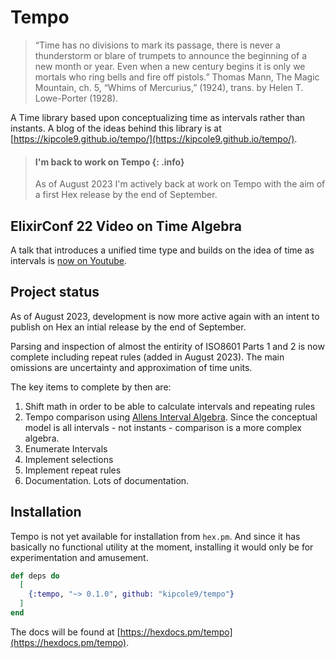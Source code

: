 # Tempo

> “Time has no divisions to mark its passage, there is never a thunderstorm or blare of trumpets to announce the beginning of a new month or year. Even when a new century begins it is only we mortals who ring bells and fire off pistols.” Thomas Mann, The Magic Mountain, ch. 5, “Whims of Mercurius,” (1924), trans. by Helen T. Lowe-Porter (1928).

A Time library based upon conceptualizing time as intervals rather than instants.  A blog of the ideas behind this library is at [https://kipcole9.github.io/tempo/](https://kipcole9.github.io/tempo/).

> #### I'm back to work on Tempo {: .info}
>
> As of August 2023 I'm actively back at work on Tempo with the
> aim of a first Hex release by the end of September.

## ElixirConf 22 Video on Time Algebra

A talk that introduces a unified time type and builds on the idea of time as intervals is [now on Youtube](https://www.youtube.com/watch?v=4VfPvCI901c).

## Project status

As of August 2023, development is now more active again with an intent to publish on Hex an intial release by the end of September.  

Parsing and inspection of almost the entirity of ISO8601 Parts 1 and 2 is now complete including repeat rules (added in August 2023). The main omissions are uncertainty and approximation of time units.

The key items to complete by then are:

1. Shift math in order to be able to calculate intervals and repeating rules
2. Tempo comparison using [Allens Interval Algebra](https://en.wikipedia.org/wiki/Allen%27s_interval_algebra). Since the conceptual model is all intervals - not instants - comparison is a more complex algebra.
2. Enumerate Intervals
3. Implement selections
4. Implement repeat rules
5. Documentation. Lots of documentation.

## Installation

Tempo is not yet available for installation from `hex.pm`. And since it has basically no functional utility at the moment, installing it would only be for experimentation and amusement.

```elixir
def deps do
  [
    {:tempo, "~> 0.1.0", github: "kipcole9/tempo"}
  ]
end
```

The docs will be found at [https://hexdocs.pm/tempo](https://hexdocs.pm/tempo).

